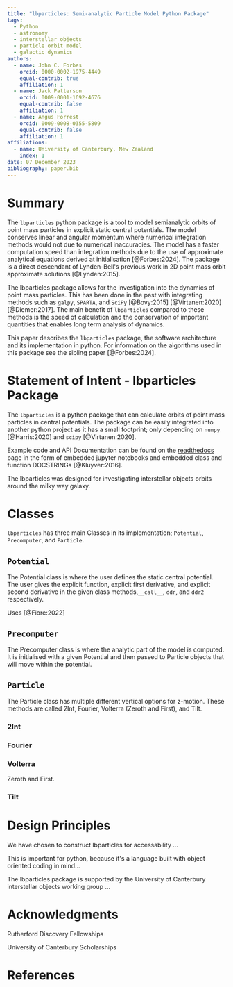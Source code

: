```yaml
---
title: "lbparticles: Semi-analytic Particle Model Python Package"
tags:
  - Python
  - astronomy
  - interstellar objects
  - particle orbit model
  - galactic dynamics
authors:
  - name: John C. Forbes
    orcid: 0000-0002-1975-4449
    equal-contrib: true
    affiliation: 1
  - name: Jack Patterson
    orcid: 0009-0001-1692-4676
    equal-contrib: false
    affiliation: 1
  - name: Angus Forrest
    orcid: 0009-0008-0355-5809
    equal-contrib: false
    affiliation: 1
affiliations:
  - name: University of Canterbury, New Zealand
    index: 1
date: 07 December 2023
bibliography: paper.bib
---
```


# Summary

The `lbparticles` python package is a tool to model semianalytic orbits of point mass particles in explicit static central potentials. The model conserves linear and angular momentum where numerical integration methods would not due to numerical inaccuracies. The model has a faster computation speed than integration methods due to the use of approximate analytical equations derived at initialisation [@Forbes:2024]. The package is a direct descendant of Lynden-Bell's previous work in 2D point mass orbit approximate solutions [@Lynden:2015].

The lbparticles package allows for the investigation into the dynamics of point mass particles. This has been done in the past with integrating methods such as `galpy`, `SPARTA`, and `SciPy` [@Bovy:2015] [@Virtanen:2020] [@Diemer:2017]. The main benefit of `lbparticles` compared to these methods is the speed of calculation and the conservation of important quantities that enables long term analysis of dynamics.

This paper describes the `lbparticles` package, the software architecture and its implementation in python. For information on the algorithms used in this package see the sibling paper [@Forbes:2024].

# Statement of Intent - lbparticles Package

The `lbparticles` is a python package that can calculate orbits of point mass particles in central potentials. The package can be easily integrated into another python project as it has a small footprint; only depending on `numpy` [@Harris:2020] and `scipy` [@Virtanen:2020].

Example code and API Documentation can be found on the [readthedocs](https://lbparticles.readthedocs.io/en/latest/) page in the form of embedded jupyter notebooks and embedded class and function DOCSTRINGs [@Kluyver:2016].

The lbparticles was designed for investigating interstellar objects orbits around the milky way galaxy.

# Classes

`lbparticles` has three main Classes in its implementation; `Potential`, `Precomputer`, and `Particle`.


## `Potential`

The Potential class is where the user defines the static central potential. The user gives the explicit function, explicit first derivative, and explicit second derivative in the given class methods,`__call__`, `ddr`, and `ddr2` respectively.

Uses [@Fiore:2022]

## `Precomputer`

The Precomputer class is where the analytic part of the model is computed. It is initialised with a given Potential and then passed to Particle objects that will move within the potential.

## `Particle`

The Particle class has multiple different vertical options for z-motion. These methods are called 2Int, Fourier, Volterra (Zeroth and First), and Tilt.

### 2Int

### Fourier

### Volterra

Zeroth and First.

### Tilt

# Design Principles

We have chosen to construct lbparticles for accessability ...

This is important for python, because it's a language built with object oriented coding in mind...

The lbparticles package is supported by the University of Canterbury interstellar objects working group ...

# Acknowledgments

Rutherford Discovery Fellowships

University of Canterbury Scholarships

# References
